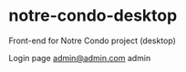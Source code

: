 # notre-condo-desktop
Front-end for Notre Condo project (desktop)

Login page
admin@admin.com
admin
